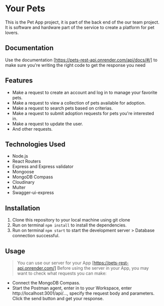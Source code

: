 # Your Pets

This is the Pet App project, it is part of the back end of the our team project. It is software and hardware part of the service to create a platform for pet lovers.

## Documentation

Use the documentation [https://pets-rest-api.onrender.com/api/docs/#/] to make sure you're writing the right code to get the response you need

## Features

- Make a request to create an account and log in to manage your favorite pets.
- Make a request to view a collection of pets available for adoption.
- Make a request to search pets based on criterias.
- Make a request to submit adoption requests for pets you're interested in.
- Make a request to update the user.
- And other requests.

## Technologies Used

- Node.js
- React Routers
- Express and Express validator
- Mongoose
- MongoDB Compass
- Cloudinary
- Multer
- Swagger-ui-express

## Installation

1. Clone this repository to your local machine using git clone
2. Run on terminal `npm install` to install the dependencies.
3. Run on terminal `npm start` to start the development server > Database connection successful.

## Usage

> You can use our server for your App [https://pets-rest-api.onrender.com/]
> Before using the server in your App, you may want to check what requests you can make:

- Connect the MongoDB Compass.
- Start the Postman agent, enter in to your Workspace, enter http://localhost:3001/api/..., specify the request body and parameters. Click the send button and get your response.
